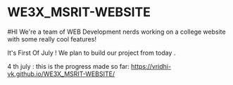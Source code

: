 # WE3X_MSRIT-WEBSITE
#HI We're a team of WEB Development nerds working on a college website with some really cool features!

It's First Of July !
We plan to build our project from today .

4 th july : this is the progress made so far: https://vridhi-vk.github.io/WE3X_MSRIT-WEBSITE/
